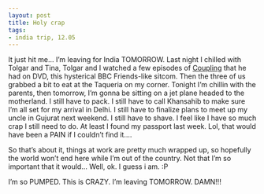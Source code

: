 ```yaml
---
layout: post
title: Holy crap
tags:
- india trip, 12.05
---
```

It just hit me... I’m leaving for India TOMORROW. Last night I chilled with Tolgar and Tina, Tolgar and I watched a few episodes of [Coupling](http://www.bbc.co.uk/comedy/coupling/) that he had on DVD, this hysterical BBC Friends-like sitcom. Then the three of us grabbed a bit to eat at the Taqueria on my corner. Tonight I’m chillin with the parents, then tomorrow, I’m gonna be sitting on a jet plane headed to the motherland. I still have to pack. I still have to call Khansahib to make sure I’m all set for my arrival in Delhi. I still have to finalize plans to meet up my uncle in Gujurat next weekend. I still have to shave. I feel like I have so much crap I still need to do. At least I found my passport last week. Lol, that would have been a PAIN if I couldn’t find it....

So that’s about it, things at work are pretty much wrapped up, so hopefully the world won’t end here while I’m out of the country. Not that I’m so important that it would... Well, ok. I guess i am. :P

I’m so PUMPED. This is CRAZY. I’m leaving TOMORROW. DAMN!!!
